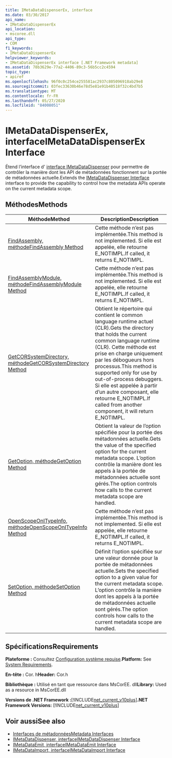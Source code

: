 ```yaml
---
title: IMetaDataDispenserEx, interface
ms.date: 03/30/2017
api_name:
- IMetaDataDispenserEx
api_location:
- mscoree.dll
api_type:
- COM
f1_keywords:
- IMetaDataDispenserEx
helpviewer_keywords:
- IMetaDataDispenserEx interface [.NET Framework metadata]
ms.assetid: 78b3629e-77a2-4406-89c3-56b5cc2c4594
topic_type:
- apiref
ms.openlocfilehash: 96f0c0c254ce255581ac2937c805096918ab29e8
ms.sourcegitcommit: 03fec33630b46e78d5e81e91b40518f32c4bd7b5
ms.translationtype: MT
ms.contentlocale: fr-FR
ms.lasthandoff: 05/27/2020
ms.locfileid: "84008051"
---
```

# <a name="imetadatadispenserex-interface"></a><span data-ttu-id="3b393-102">IMetaDataDispenserEx, interface</span><span class="sxs-lookup"><span data-stu-id="3b393-102">IMetaDataDispenserEx Interface</span></span>
<span data-ttu-id="3b393-103">Étend l’interface d' [interface IMetaDataDispenser](imetadatadispenser-interface.md) pour permettre de contrôler la manière dont les API de métadonnées fonctionnent sur la portée de métadonnées actuelle.</span><span class="sxs-lookup"><span data-stu-id="3b393-103">Extends the [IMetaDataDispenser Interface](imetadatadispenser-interface.md) interface to provide the capability to control how the metadata APIs operate on the current metadata scope.</span></span>  
  
## <a name="methods"></a><span data-ttu-id="3b393-104">Méthodes</span><span class="sxs-lookup"><span data-stu-id="3b393-104">Methods</span></span>  
  
|<span data-ttu-id="3b393-105">Méthode</span><span class="sxs-lookup"><span data-stu-id="3b393-105">Method</span></span>|<span data-ttu-id="3b393-106">Description</span><span class="sxs-lookup"><span data-stu-id="3b393-106">Description</span></span>|  
|------------|-----------------|  
|[<span data-ttu-id="3b393-107">FindAssembly, méthode</span><span class="sxs-lookup"><span data-stu-id="3b393-107">FindAssembly Method</span></span>](imetadatadispenserex-findassembly-method.md)|<span data-ttu-id="3b393-108">Cette méthode n’est pas implémentée.</span><span class="sxs-lookup"><span data-stu-id="3b393-108">This method is not implemented.</span></span> <span data-ttu-id="3b393-109">Si elle est appelée, elle retourne E_NOTIMPL.</span><span class="sxs-lookup"><span data-stu-id="3b393-109">If called, it returns E_NOTIMPL.</span></span>|  
|[<span data-ttu-id="3b393-110">FindAssemblyModule, méthode</span><span class="sxs-lookup"><span data-stu-id="3b393-110">FindAssemblyModule Method</span></span>](imetadatadispenserex-findassemblymodule-method.md)|<span data-ttu-id="3b393-111">Cette méthode n’est pas implémentée.</span><span class="sxs-lookup"><span data-stu-id="3b393-111">This method is not implemented.</span></span> <span data-ttu-id="3b393-112">Si elle est appelée, elle retourne E_NOTIMPL.</span><span class="sxs-lookup"><span data-stu-id="3b393-112">If called, it returns E_NOTIMPL.</span></span>|  
|[<span data-ttu-id="3b393-113">GetCORSystemDirectory, méthode</span><span class="sxs-lookup"><span data-stu-id="3b393-113">GetCORSystemDirectory Method</span></span>](imetadatadispenserex-getcorsystemdirectory-method.md)|<span data-ttu-id="3b393-114">Obtient le répertoire qui contient le common language runtime actuel (CLR).</span><span class="sxs-lookup"><span data-stu-id="3b393-114">Gets the directory that holds the current common language runtime (CLR).</span></span> <span data-ttu-id="3b393-115">Cette méthode est prise en charge uniquement par les débogueurs hors processus.</span><span class="sxs-lookup"><span data-stu-id="3b393-115">This method is supported only for use by out-of-process debuggers.</span></span> <span data-ttu-id="3b393-116">Si elle est appelée à partir d’un autre composant, elle retourne E_NOTIMPL.</span><span class="sxs-lookup"><span data-stu-id="3b393-116">If called from another component, it will return E_NOTIMPL.</span></span>|  
|[<span data-ttu-id="3b393-117">GetOption, méthode</span><span class="sxs-lookup"><span data-stu-id="3b393-117">GetOption Method</span></span>](imetadatadispenserex-getoption-method.md)|<span data-ttu-id="3b393-118">Obtient la valeur de l’option spécifiée pour la portée des métadonnées actuelle.</span><span class="sxs-lookup"><span data-stu-id="3b393-118">Gets the value of the specified option for the current metadata scope.</span></span> <span data-ttu-id="3b393-119">L’option contrôle la manière dont les appels à la portée de métadonnées actuelle sont gérés.</span><span class="sxs-lookup"><span data-stu-id="3b393-119">The option controls how calls to the current metadata scope are handled.</span></span>|  
|[<span data-ttu-id="3b393-120">OpenScopeOnITypeInfo, méthode</span><span class="sxs-lookup"><span data-stu-id="3b393-120">OpenScopeOnITypeInfo Method</span></span>](imetadatadispenserex-openscopeonitypeinfo-method.md)|<span data-ttu-id="3b393-121">Cette méthode n’est pas implémentée.</span><span class="sxs-lookup"><span data-stu-id="3b393-121">This method is not implemented.</span></span> <span data-ttu-id="3b393-122">Si elle est appelée, elle retourne E_NOTIMPL.</span><span class="sxs-lookup"><span data-stu-id="3b393-122">If called, it returns E_NOTIMPL.</span></span>|  
|[<span data-ttu-id="3b393-123">SetOption, méthode</span><span class="sxs-lookup"><span data-stu-id="3b393-123">SetOption Method</span></span>](imetadatadispenserex-setoption-method.md)|<span data-ttu-id="3b393-124">Définit l’option spécifiée sur une valeur donnée pour la portée de métadonnées actuelle.</span><span class="sxs-lookup"><span data-stu-id="3b393-124">Sets the specified option to a given value for the current metadata scope.</span></span> <span data-ttu-id="3b393-125">L’option contrôle la manière dont les appels à la portée de métadonnées actuelle sont gérés.</span><span class="sxs-lookup"><span data-stu-id="3b393-125">The option controls how calls to the current metadata scope are handled.</span></span>|  
  
## <a name="requirements"></a><span data-ttu-id="3b393-126">Spécifications</span><span class="sxs-lookup"><span data-stu-id="3b393-126">Requirements</span></span>  
 <span data-ttu-id="3b393-127">**Plateforme :** Consultez [Configuration système requise](../../get-started/system-requirements.md).</span><span class="sxs-lookup"><span data-stu-id="3b393-127">**Platform:** See [System Requirements](../../get-started/system-requirements.md).</span></span>  
  
 <span data-ttu-id="3b393-128">**En-tête :** Cor. h</span><span class="sxs-lookup"><span data-stu-id="3b393-128">**Header:** Cor.h</span></span>  
  
 <span data-ttu-id="3b393-129">**Bibliothèque :** Utilisé en tant que ressource dans MsCorEE. dll</span><span class="sxs-lookup"><span data-stu-id="3b393-129">**Library:** Used as a resource in MsCorEE.dll</span></span>  
  
 <span data-ttu-id="3b393-130">**Versions de .NET Framework :**[!INCLUDE[net_current_v10plus](../../../../includes/net-current-v10plus-md.md)]</span><span class="sxs-lookup"><span data-stu-id="3b393-130">**.NET Framework Versions:** [!INCLUDE[net_current_v10plus](../../../../includes/net-current-v10plus-md.md)]</span></span>  
  
## <a name="see-also"></a><span data-ttu-id="3b393-131">Voir aussi</span><span class="sxs-lookup"><span data-stu-id="3b393-131">See also</span></span>

- [<span data-ttu-id="3b393-132">Interfaces de métadonnées</span><span class="sxs-lookup"><span data-stu-id="3b393-132">Metadata Interfaces</span></span>](metadata-interfaces.md)
- [<span data-ttu-id="3b393-133">IMetaDataDispenser, interface</span><span class="sxs-lookup"><span data-stu-id="3b393-133">IMetaDataDispenser Interface</span></span>](imetadatadispenser-interface.md)
- [<span data-ttu-id="3b393-134">IMetaDataEmit, interface</span><span class="sxs-lookup"><span data-stu-id="3b393-134">IMetaDataEmit Interface</span></span>](imetadataemit-interface.md)
- [<span data-ttu-id="3b393-135">IMetaDataImport, interface</span><span class="sxs-lookup"><span data-stu-id="3b393-135">IMetaDataImport Interface</span></span>](imetadataimport-interface.md)
